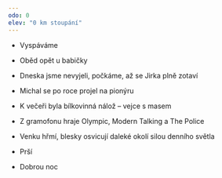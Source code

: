 ```yaml
---
odo: 0
elev: "0 km stoupání"
---
```


- Vyspáváme
- Oběd opět u babičky
- Dneska jsme nevyjeli, počkáme, až se Jirka plně zotaví
- Michal se po roce projel na pionýru
- K večeři byla bílkovinná nálož – vejce s masem
- Z gramofonu hraje Olympic, Modern Talking a The Police
- Venku hřmí, blesky osvicují daleké okolí silou denního světla
- Prší

- Dobrou noc